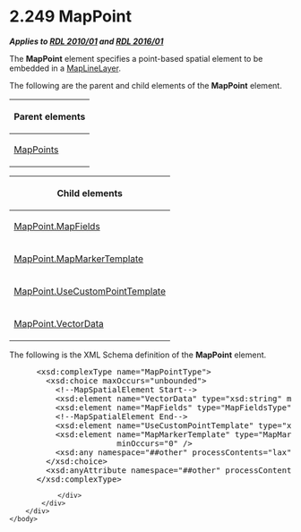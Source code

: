 <html dir="LTR" xmlns:mshelp="http://msdn.microsoft.com/mshelp" xmlns:ddue="http://ddue.schemas.microsoft.com/authoring/2003/5" xmlns:xlink="http://www.w3.org/1999/xlink" xmlns:tool="http://www.microsoft.com/tooltip">
    <head>
        <meta http-equiv="Content-Type" content="text/html; CHARSET=utf-8"></meta>
        <meta name="save" content="history"></meta>
        <title>2.249 MapPoint</title>
        <xml>
            <mshelp:toctitle title="2.249 MapPoint"></mshelp:toctitle>
            <mshelp:rltitle title="[MS-RDL]: MapPoint"></mshelp:rltitle>
            <mshelp:keyword index="A" term="0e78f900-9e5b-4067-b8c1-327bcf3758e2"></mshelp:keyword>
            <mshelp:attr name="DCSext.ContentType" value="open specification"></mshelp:attr>
            <mshelp:attr name="AssetID" value="0e78f900-9e5b-4067-b8c1-327bcf3758e2"></mshelp:attr>
            <mshelp:attr name="TopicType" value="kbRef"></mshelp:attr>
            <mshelp:attr name="DCSext.Title" value="[MS-RDL]: MapPoint" />
        </xml>
    </head>
    <body>
        <div id="header">
            <h1 class="heading">2.249 MapPoint</h1>
        </div>
        <div id="mainSection">
            <div id="mainBody">
                <div id="allHistory" class="saveHistory"></div>
                <div id="sectionSection0" class="section" name="collapseableSection">
                    

<p><b><i>Applies to </i></b><a href="3428e690-a348-4ec7-8a6a-8efb42d2cdee.md"><b><i>RDL 2010/01</i></b></a><b><i>
and </i></b><a href="52ce3983-2bfc-4e72-9359-42aaf5fe4509.md"><b><i>RDL 2016/01</i></b></a></p>

<p>The <b>MapPoint</b> element specifies a point-based spatial
element to be embedded in a <a href="8681b1dc-d73e-4d35-b4fa-f7f459d4a304.md">MapLineLayer</a>.</p>

<p>The following are the parent and child elements of the <b>MapPoint</b>
element.</p>

<table>
 <thead>
  <tr>
   <th>
   <p>Parent elements</p>
   </th>
  </tr>
 </thead>
 <tr>
  <td>
  <p><a href="e4725de5-6b40-4494-a569-6f2d0abd937b.md">MapPoints</a></p>
  </td>
 </tr>
</table>

<p> </p>

<table>
 <thead>
  <tr>
   <th>
   <p>Child elements</p>
   </th>
  </tr>
 </thead>
 <tr>
  <td>
  <p><a href="6e463219-cfdb-44fd-9285-f688a222c19c.md">MapPoint.MapFields</a></p>
  </td>
 </tr>
 <tr>
  <td>
  <p><a href="e6908543-dcf4-42c0-948a-63b572d95627.md">MapPoint.MapMarkerTemplate</a></p>
  </td>
 </tr>
 <tr>
  <td>
  <p><a href="3cf27fbf-9e5b-41b4-9e5a-5827efa875f4.md">MapPoint.UseCustomPointTemplate</a></p>
  </td>
 </tr>
 <tr>
  <td>
  <p><a href="960b167c-e83d-4ce9-a782-ef1cdff0f440.md">MapPoint.VectorData</a></p>
  </td>
 </tr>
</table>

<p>The following is the XML Schema definition of the <b>MapPoint</b>
element.           </p>

<dl>
<dd>
<div><pre> &lt;xsd:complexType name=&quot;MapPointType&quot;&gt;
   &lt;xsd:choice maxOccurs=&quot;unbounded&quot;&gt;
     &lt;!--MapSpatialElement Start--&gt;
     &lt;xsd:element name=&quot;VectorData&quot; type=&quot;xsd:string&quot; minOccurs=&quot;1&quot; /&gt;
     &lt;xsd:element name=&quot;MapFields&quot; type=&quot;MapFieldsType&quot; minOccurs=&quot;0&quot; /&gt;
     &lt;!--MapSpatialElement End--&gt;
     &lt;xsd:element name=&quot;UseCustomPointTemplate&quot; type=&quot;xsd:string&quot; minOccurs=&quot;0&quot; /&gt;
     &lt;xsd:element name=&quot;MapMarkerTemplate&quot; type=&quot;MapMarkerTemplateType&quot; 
                  minOccurs=&quot;0&quot; /&gt;
     &lt;xsd:any namespace=&quot;##other&quot; processContents=&quot;lax&quot; /&gt;
   &lt;/xsd:choice&gt;
   &lt;xsd:anyAttribute namespace=&quot;##other&quot; processContents=&quot;lax&quot; /&gt;
 &lt;/xsd:complexType&gt;
</pre></div>
</dd></dl>


                </div>
            </div>
        </div>
    </body>
</html>